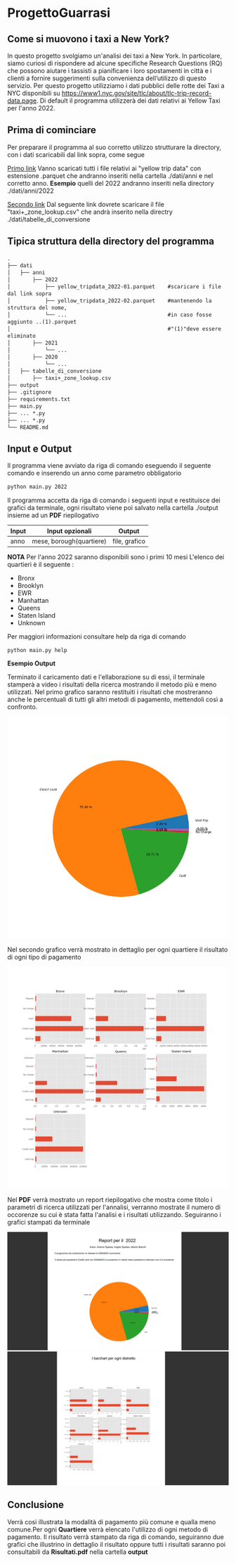 # ProgettoGuarrasi
## Come si muovono i taxi a New York?

In questo progetto svolgiamo un'analisi dei taxi a New York. In particolare, siamo curiosi di rispondere ad alcune specifiche Research Questions (RQ) che possono aiutare i tassisti a pianificare i loro spostamenti in città e i clienti a fornire suggerimenti sulla convenienza dell’utilizzo di questo servizio.
Per questo progetto utilizziamo i dati pubblici delle rotte dei Taxi a NYC disponibili su https://www1.nyc.gov/site/tlc/about/tlc-trip-record-data.page. 
Di default il programma utilizzerà dei dati relativi ai Yellow Taxi per l'anno 2022.

## Prima di cominciare

Per preparare il programma al suo corretto utilizzo strutturare la directory, con i dati scaricabili dal link sopra, come segue

[Primo link][link1] Vanno scaricati tutti i file relativi ai "yellow trip data" con estensione  .parquet che andranno inseriti nella cartella ./dati/anni e nel corretto anno. 
**Esempio** quelli del 2022 andranno inseriti nella directory ./dati/anni/2022

[Secondo link][link1] Dal seguente link dovrete scaricare il file "taxi+_zone_lookup.csv" che andrà inserito nella directry ./dati/tabelle_di_conversione

## Tipica struttura della directory del programma

    .
    ├── dati
    │   ├── anni
    │       ├── 2022
    │           ├── yellow_tripdata_2022-01.parquet    #scaricare i file dal link sopra
    │           ├── yellow_tripdata_2022-02.parquet    #mantenendo la struttura del nome,
    │           └── ...                                #in caso fosse aggiunto ..(1).parquet 
    │                                                  #"(1)"deve essere eliminato
    │       ├── 2021
    │           └── ...
    │       ├── 2020
    │           └── ...
    │   ├── tabelle_di_conversione
    │       ├── taxi+_zone_lookup.csv
    ├── output
    ├── .gitignore
    ├── requirements.txt
    ├── main.py
    ├── ... *.py 
    ├── ... *.py 
    └── README.md
## Input e Output

Il programma viene avviato da riga di comando eseguendo il seguente comando e inserendo un anno come parametro obbligatorio 
```sh
python main.py 2022
```

Il programma accetta da riga di comando i seguenti input e restituisce dei grafici da terminale, ogni risultato viene poi salvato nella cartella ./output insieme ad un **PDF** riepilogativo

| Input |Input opzionali | Output |
| ------ | ------ | ------ |
| anno| mese, borough(quartiere) | file, grafico |

**NOTA**
Per l'anno 2022 saranno disponibili sono i primi 10 mesi 
L'elenco dei quartieri è il seguente :
- Bronx
- Brooklyn
- EWR
- Manhattan
- Queens
- Staten Island
- Unknown

Per maggiori informazioni consultare help da riga di comando

```sh
python main.py help
```

**Esempio Output**

Terminato il caricamento dati e l'ellaborazione su di essi, il terminale stamperà a video i risultati della ricerca mostrando il metodo più e meno utilizzati. Nel primo grafico saranno restituiti i risultati che mostreranno anche le percentuali di tutti gli altri metodi di pagamento, mettendoli così a confronto.

![image1](esempio_rm/barchart.png)

Nel secondo grafico verrà mostrato in dettaglio per ogni quartiere il risultato di ogni tipo di pagamento

![image2](esempio_rm/grafici_torta.png)

Nel **PDF** verrà mostrato un report riepilogativo che mostra come titolo i parametri di ricerca utilizzati per l'annalisi, verranno mostrate il numero di occorenze su cui è stata fatta l'analisi e i risultati utilizzando. Seguiranno i grafici stampati da terminale

![image3](esempio_rm/pdf1.png)
![image4](esempio_rm/pdf2.png)

## Conclusione
Verrà così illustrata la modalità di pagamento più comune e qualla meno comune.Per ogni **Quartiere** verrà elencato l'utilizzo di ogni metodo di pagamento. Il risultato verrà stampato da riga di comando, seguiranno due grafici che illustrino in dettaglio il risultato oppure tutti i risultati saranno poi consultabili da **Risultati.pdf** nella cartella **output**
 

   [link1]: https://www.nyc.gov/site/tlc/about/tlc-trip-record-data.page
   [link2]: https://d37ci6vzurychx.cloudfront.net/misc/taxi+_zone_lookup.csv
